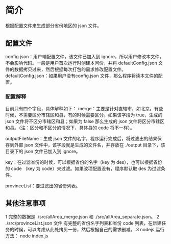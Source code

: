 # 简介
根据配置文件来生成部分省份地区的 json 文件。

## 配置文件
config.json：用户端配置文件，该文件已加入到 ignore，所以用户修改本文件，不会影响代码。一般是用户首次运行时创建本问价，并将 defaultConfig.json 文件的数据拷贝过来，然后根据每次打包的需求修改配置文件。
defaultConfig.json：如果用户没有config.json 文件，那么程序将读本文件的配置。

### 配置解释
目前只有四个字段，具体解释如下：
merge：主要是针对直辖市，如北京。有些时候，不需要区分市辖区和县，有的时候需要区分。如果该字段为 true，生成的 json 文件将不区分市辖区和县；如果为 false 那么生成的 json 文件将区分市辖区和县。（注：区分和不区分的情况下，具体县的 code 将不一样）。

outputFileName：生成 json 文件的名字，程序运行完成后，将过滤出的结果保存到外部 json 文件中，该字段就是生成的文件名，并存放在 ./output 目录下，该目录下的 json 文件已加入到 ignore。

key：在过滤省份的时候，可以根据省份的名字（key 为 des），也可以根据省份的 code （key 为 code）来过滤。如果改项配置没有，程序默认取 des 为过滤条件。

provinceList：要过滤出的省份列表。

## 其他注意事项
1 完整的数据是 ./src/allArea_merge.json 和 ./src/allArea_separate.json。
2 ./src/provinceList.json 文件 有完整的省份名字列表和省份 code 列表，在新建任务的时候，可以考虑从此处拷贝一份，然后根据自己的需求删减。
3 nodejs 运行方法： node index.js
